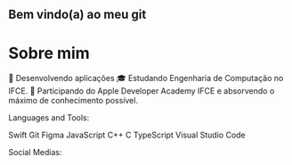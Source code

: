 ## Bem vindo(a) ao meu git

<!--
**peddro1/peddro1** is a ✨ _special_ ✨ repository because its `README.md` (this file) appears on your GitHub profile.

Here are some ideas to get you started:

- 🔭 I’m currently working on ...
- 🌱 I’m currently learning ...
- 👯 I’m looking to collaborate on ...
- 🤔 I’m looking for help with ...
- 💬 Ask me about ...
- 📫 How to reach me: ...
- 😄 Pronouns: ...
- ⚡ Fun fact: ...
-->

# Sobre mim

🤔   Desenvolvendo aplicações
🎓   Estudando Engenharia de Computação no IFCE.
💼   Participando do Apple Developer Academy IFCE e absorvendo o máximo de conhecimento possível.
   
Languages and Tools:

Swift Git Figma JavaScript C++ C TypeScript Visual Studio Code

Social Medias:
